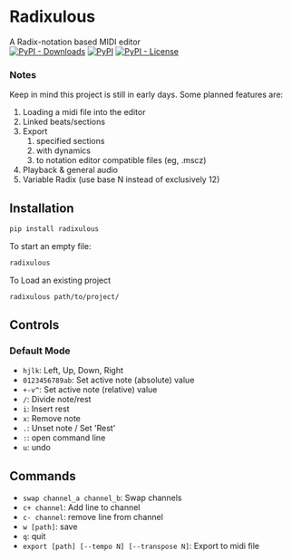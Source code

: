 # Radixulous
A Radix-notation based MIDI editor<br/>
[![PyPI - Downloads](https://img.shields.io/pypi/dm/radixulous?style=flat-square)](https://pypi.org/project/radixulous/)
[![PyPI](https://img.shields.io/pypi/v/radixulous?style=flat-square)](https://pypi.org/project/radixulous/)
[![PyPI - License](https://img.shields.io/pypi/l/radixulous?style=flat-square)](https://burnsomni.net/git/radixulous/?branch=master&path=LICENSE)


### Notes
Keep in mind this project is still in early days.
Some planned features are:
1) Loading a midi file into the editor
2) Linked beats/sections
3) Export
    1) specified sections
    2) with dynamics
    3) to notation editor compatible files (eg, .mscz)
4) Playback & general audio
5) Variable Radix (use base N instead of exclusively 12)


## Installation
```bash
pip install radixulous
```

To start an empty file:

```bash
radixulous
```

To Load an existing project

```bash
radixulous path/to/project/
```

## Controls
### Default Mode
- `hjlk`: Left, Up, Down, Right
- `0123456789ab`: Set active note (absolute) value
- `+-v^`: Set active note (relative) value
- `/`: Divide note/rest
- `i`: Insert rest
- `x`: Remove note
- `.`: Unset note / Set 'Rest'
- `:`: open command line
- `u`: undo


## Commands
- `swap channel_a channel_b`: Swap channels
- `c+ channel`: Add line to channel
- `c- channel`: remove line from channel
- `w [path]`: save
- `q`: quit
- `export [path] [--tempo N] [--transpose N]`: Export to midi file

